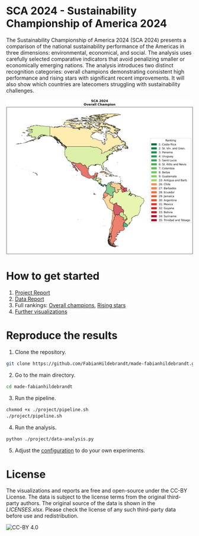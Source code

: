# SCA 2024 - Sustainability Championship of America 2024

The Sustainability Championship of America 2024 (SCA 2024) presents a comparison of the national sustainability performance of the Americas in three dimensions: environmental, economical, and social. The analysis uses carefully selected comparative indicators that avoid penalizing smaller or economically emerging nations. The analysis introduces two distinct recognition categories: overall champions demonstrating consistent high performance and rising stars with significant recent improvements. It will also show which countries are latecomers struggling with sustainability challenges.

![Overall champion](./project/figures/Overall%20Champion.png)

# How to get started

1. [Project Report](./project/project-report.pdf)
2. [Data Report](./project/data-report.pdf)
3. Full rankings: [Overall champions](./project/data/Overall%20Champion.xlsx), [Rising stars](./project/data/Overall%20Champion.xlsx)
4. [Further visualizations](./project/figures)

# Reproduce the results 

1. Clone the repository.
```bash
git clone https://github.com/FabianHildebrandt/made-fabianhildebrandt.git
```

2. Go to the main directory. 
```bash
cd made-fabianhildebrandt
```

3. Run the pipeline.
```bash
chxmod +x ./project/pipeline.sh
./project/pipeline.sh
```

4. Run the analysis. 
```bash
python ./project/data-analysis.py
```

5. Adjust the [configuration](./project/config.yaml) to do your own experiments. 

# License
The visualizations and reports are free and open-source under the CC-BY License.
The data is subject to the license terms from the original third-party authors. The original source of the data is shown in the *LICENSES.xlsx*. Please check the license of any such third-party data before use and redistribution.

![CC-BY 4.0](https://mirrors.creativecommons.org/presskit/buttons/88x31/png/by.png)